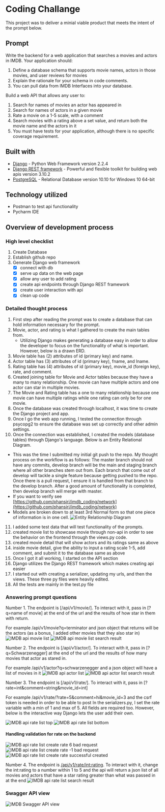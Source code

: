 # Coding Challange
This project was to deliver a minial viable product that meets the intent of the prompt below.

## Prompt
Write the backend for a web application that searches a movies and actors in IMDB. Your application should:
1. Define a database schema that supports movie names, actors in those movies, and user reviews for movies
2. Explain the rationale for your schema in code comments.
3. You can pull data from IMDB Interfaces into your database.

Build a web API that allows any user to:
1. Search for names of movies an actor has appeared in
2. Search for names of actors in a given movie
3. Rate a movie on a 1-5 scale, with a comment
4. Search movies with a rating above a set value, and return both the movie name and the actors in it
5. You must have tests for your application, although there is no specific coverage requirement.

## Built with
* [Django](https://www.djangoproject.com) - Python Web Framework version 2.2.4
* [Django REST framework](https://www.django-rest-framework.org/) - Powerful and flexible toolkit for building web apis version 3.10.2
* [PostgreSQL](https://www.postgresql.org) - Relational Database version 10.10 for Windows 10 64-bit

## Technology utilized
* Postman to test api functionality
* Pycharm IDE

## Overview of development process
### High level checklist
1. Create Database
2. Establish github repo
3. Generate Django web framework
    - [x] connect with db
    - [x] serve up data on the web page
    - [x] allow any user to add rating
    - [x] create api endpoints through Django REST framework
    - [x] create user interaction with api
    - [x] clean up code
    
### Detailed thought process
1. First step after reading the prompt was to create a database that can hold information necessary for the prompt.
2. Movie, actor, and rating is what I gathered to create the main tables from.
    * Utilizing Django makes generating a database easy in order to allow the developer to focus on the functionality of what is important. However, below is a drawn ERD.
3. Movie table has (2) attributes of id (primary key) and name.
4. Actor table has (3) attributes of id (primary key), fname, and lname.
5. Rating table has (4) attributes of id (primary key), movie_id (foreign key), rate, and comment.
6. Created joining table for Movie and Actor tables because they have a many to many relationship. One movie can have multiple actors and one actor can star in multiple movies.
7. The Movie and Rating table has a one to many relationship because one movie can have multiple ratings while one rating can only be for one movie.
8. Once the database was created through localhost, it was time to create the Django project and app.
9. Once I go the web app running, I tested the connection through psycopg2 to ensure the database was set up correctly and other admin settings.
10. Once the connection was established, I created the models (database tables) through Django's language. Below is an Entity Relational Diagram.
* This was the time I submitted my initial git push to the repo. My thought process on the workflow is as follows: The master branch should not have any commits, develop branch will be the main and staging branch where all other branches stem out from. Each branch that come out of develop will tackle a single feature because getting pushed to the repo. Once there is a pull request, I ensure it is handled from that branch to the develop branch. After a good amount of functionality is completed, then develop branch will merge with master.
* If you want to verify see [https://github.com/phansiri/imdb_coding/network](https://github.com/phansiri/imdb_coding/network)
* Models are broken down to at least 3rd Normal form so that one piece of information is in one cell.
![Entity Relationship Diagram](/screenshots/imdb_db_erd.PNG)
11. I added some test data that will test functionality of the prompts.
12. created movie list to showcase movie through non-api in order to see the behavior on the frontend through the views.py code.
13. created movie detail that will show actors and its ratings same as above
14. inside movie detail, give the ability to input a rating scale 1-5, add comment, and submit it to the database same as above
15. Once I got it all working, I started on the API section
16. Django utilizes the Django REST framework which makes creating api easier
17. I started out with creating a serializer, updating my urls, and then the views. These three py files were heavily edited.
18. All the tests are mainly in the test.py file
 
 
### Answering prompt questions
Number 1. The endpoint is [/api/v1/movie/]. To interact with it, pass in [?q=name of movie] at the end of the url and the results of how star in them with return.

For example /api/v1/movie?q=terminator and json object that returns will be the actors (as a bonus, I added other movies that they also star in)
![IMDB api movie list](/screenshots/imdb_api_movie_list.PNG)
![IMDB api movie list search result](/screenshots/imdb_api_movie_list-search-result.PNG)

Number 2. The endpoint is [/api/v1/actor/]. To interact with it, pass in [?q=Schwarzenegger] at the end of the url and the results of how many movies that actor as stared in.

For example /api/v1/actor?q=schwarzenegger and a json object will have a list of movies in it
![IMDB api actor list](/screenshots/imdb_api_actor_list.PNG)
![IMDB api actor list search result](/screenshots/imdb_api_actor_list-search-result.PNG)

Number 3. The endpoint is [/api/v1/rate/]. To interact with it, pass in [?rate=int&comment=string&movie_id=int]

For example /api/v1/rate/?rate=5&comment=hi&movie_id=3 and the csrf token is needed in order to be able to post
In the serializers.py, I set the rate variable with a min of 1 and max of 5. All fields are required too.
However, below is the interactive way Django lets the user add their own. 

![IMDB api rate list top](/screenshots/imdb_api_rate_list_top.PNG)
![IMDB api rate list bottom](/screenshots/imdb_api_rate_list_bottom.PNG)

#### Handling validation for rate on the backend
![IMDB api rate list create rate 6 bad request](/screenshots/imdb_rate_list_create_rate_6_bad_request.PNG)
![IMDB api rate list create rate -1 bad request](/screenshots/imdb_rate_list_create_rate_-1_bad_request.PNG)
![IMDB api rate list create rate successful created](/screenshots/imdb_rate_list_create_rate_created.PNG)

Number 4. The endpoint is [/api/v1/rate/int:rating](). To interact with it, change the int:rating to a number within 1 to 5 and the api will return a json list of all movies and actors that have a star rating greater than what was passed in at the end
![IMDB api rate list search result](/screenshots/imdb_api_rate_list_search_result_v2.PNG)

### Swagger API view
![IMDB Swagger API view](/screenshots/imdb-swagger-api-view.PNG)